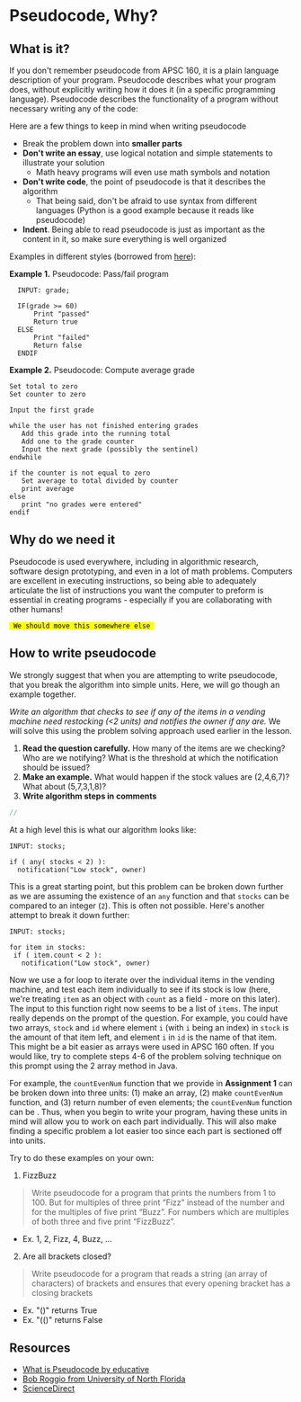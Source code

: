 # Pseudocode, Why?

## What is it?
If you don't remember pseudocode from APSC 160, it is a plain language description of your program. Pseudocode describes what your program does, without explicitly writing how it does it (in a specific programming language). Pseudocode describes the functionality of a program without necessary writing any of the code:

Here are a few things to keep in mind when writing pseudocode
* Break the problem down into **smaller parts**
* **Don't write an essay**, use logical notation and simple statements to illustrate your solution
  * Math heavy programs will even use math symbols and notation
* **Don't write code**, the point of pseudocode is that it describes the algorithm
  * That being said, don't be afraid to use syntax from different languages (Python is a good example because it reads like pseudocode)
* **Indent**. Being able to read pseudocode is just as important as the content in it, so make sure everything is well organized

Examples in different styles (borrowed from [here](https://www.unf.edu/~broggio/cop3530/3530pseu.htm)):

**Example 1.** Pseudocode: Pass/fail program
```
  INPUT: grade;

  IF(grade >= 60)
      Print "passed"
      Return true
  ELSE
      Print "failed"
      Return false
  ENDIF

```

**Example 2.** Pseudocode: Compute average grade
```
Set total to zero
Set counter to zero

Input the first grade

while the user has not finished entering grades
   Add this grade into the running total
   Add one to the grade counter  
   Input the next grade (possibly the sentinel)
endwhile

if the counter is not equal to zero
   Set average to total divided by counter
   print average  
else
   print "no grades were entered"
endif
```


## Why do we need it
Pseudocode is used everywhere, including in algorithmic research, software design prototyping, and even in a lot of math problems. Computers are excellent in executing instructions, so being able to adequately articulate the list of instructions you want the computer to preform is essential in creating programs - especially if you are collaborating with other humans!

<code><mark> We should move this somewhere else </mark></code>
## How to write pseudocode
We strongly suggest that when you are attempting to write pseudocode, that you break the algorithm into simple units. Here, we will go though an example together. 

*Write an algorithm that checks to see if any of the items in a vending machine need restocking (<2 units) and notifies the owner if any are.*
We will solve this using the problem solving approach used earlier in the lesson.
1. **Read the question carefully.** How many of the items are we checking? Who are we notifying? What is the threshold at which the notification should be issued?
2. **Make an example.** What would happen if the stock values are (2,4,6,7)? What about (5,7,3,1,8)?
3. **Write algorithm steps in comments**

```java
//
```

At a high level this is what our algorithm looks like:
```
INPUT: stocks;

if ( any( stocks < 2) ):
  notification("Low stock", owner)
 ```
 This is a great starting point, but this problem can be broken down further as we are assuming the existence of an `any` function and that `stocks` can be compared to an integer (`2`). This is often not possible. Here's another attempt to break it down further:
 ```
INPUT: stocks;

for item in stocks:
  if ( item.count < 2 ):
    notification("Low stock", owner)
 ```
 Now we use a for loop to iterate over the individual items in the vending machine, and test each item individually to see if its stock is low (here, we're treating `item` as an object with `count` as a field - more on this later). The input to this function right now seems to be a list of `items`. The input really depends on the prompt of the question. For example, you could have two arrays, `stock` and `id` where element `i` (with `i` being an index) in `stock` is the amount of that item left, and element `i` in `id` is the name of that item. This might be a bit easier as arrays were used in APSC 160 often. If you would like, try to complete steps 4-6 of the problem solving technique on this prompt using the 2 array method in Java.


For example, the `countEvenNum` function that we provide in **Assignment 1** can be broken down into three units: (1) make an array, (2) make `countEvenNum` function, and (3) return number of even elements; the `countEvenNum` function can be . Thus, when you begin to write your program, having these units in mind will allow you to work on each part individually. This will also make finding a specific problem a lot easier too since each part is sectioned off into units.

Try to do these examples on your own:

1. FizzBuzz
  > Write pseudocode for a program that prints the numbers from 1 to 100. But for multiples of three print “Fizz” instead of the number and for the multiples of five print “Buzz”. For numbers which are multiples of both three and five print “FizzBuzz”.

  * Ex. 1, 2, Fizz, 4, Buzz, ...

2. Are all brackets closed?
  > Write pseudocode for a program that reads a string (an array of characters) of brackets and ensures that every opening bracket has a closing brackets

  * Ex. "()" returns True
  * Ex. "(()" returns False

## Resources
* [What is Pseudocode by educative](https://www.educative.io/edpresso/what-is-pseudocode)
* [Bob Roggio from University of North Florida](https://www.unf.edu/~broggio/cop2221/2221pseu.htm)
* [ScienceDirect](https://www.sciencedirect.com/topics/engineering/pseudocode)
